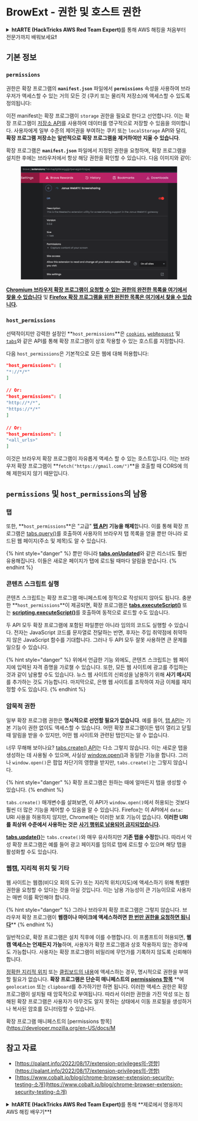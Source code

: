 # BrowExt - 권한 및 호스트 권한

<details>

<summary><strong>htARTE (HackTricks AWS Red Team Expert)</strong>를 통해 AWS 해킹을 처음부터 전문가까지 배워보세요<strong>!</strong></summary>

HackTricks를 지원하는 다른 방법:

* **회사를 HackTricks에서 광고하거나 HackTricks를 PDF로 다운로드**하려면 [**SUBSCRIPTION PLANS**](https://github.com/sponsors/carlospolop)를 확인하세요!
* [**공식 PEASS & HackTricks 스웨그**](https://peass.creator-spring.com)를 얻으세요.
* [**The PEASS Family**](https://opensea.io/collection/the-peass-family)를 발견하세요. 독점적인 [**NFTs**](https://opensea.io/collection/the-peass-family) 컬렉션입니다.
* 💬 [**Discord 그룹**](https://discord.gg/hRep4RUj7f) 또는 [**텔레그램 그룹**](https://t.me/peass)에 **참여**하거나 **Twitter** 🐦 [**@carlospolopm**](https://twitter.com/hacktricks_live)**를** **팔로우**하세요.
* **Hacking 트릭을 공유하려면** [**HackTricks**](https://github.com/carlospolop/hacktricks) **및** [**HackTricks Cloud**](https://github.com/carlospolop/hacktricks-cloud) **github 저장소에 PR을 제출**하세요.

</details>

## 기본 정보

### **`permissions`**

권한은 확장 프로그램의 **`manifest.json`** 파일에서 **`permissions`** 속성을 사용하여 브라우저가 액세스할 수 있는 거의 모든 것 (쿠키 또는 물리적 저장소)에 액세스할 수 있도록 정의됩니다:

이전 manifest는 확장 프로그램이 `storage` 권한을 필요로 한다고 선언합니다. 이는 확장 프로그램이 [저장소 API](https://developer.mozilla.org/en-US/docs/Mozilla/Add-ons/WebExtensions/API/storage)를 사용하여 데이터를 영구적으로 저장할 수 있음을 의미합니다. 사용자에게 일부 수준의 제어권을 부여하는 쿠키 또는 `localStorage` API와 달리, **확장 프로그램 저장소는 일반적으로 확장 프로그램을 제거하여만 지울 수 있습니다**.

확장 프로그램은 **`manifest.json`** 파일에서 지정된 권한을 요청하며, 확장 프로그램을 설치한 후에는 브라우저에서 항상 해당 권한을 확인할 수 있습니다. 다음 이미지와 같이:

<figure><img src="../../.gitbook/assets/image (2) (1).png" alt=""><figcaption></figcaption></figure>

[**Chromium 브라우저 확장 프로그램이 요청할 수 있는 권한의 완전한 목록을 여기에서 찾을 수 있습니다**](https://developer.chrome.com/docs/extensions/develop/concepts/declare-permissions#permissions) 및 [**Firefox 확장 프로그램을 위한 완전한 목록은 여기에서 찾을 수 있습니다**](https://developer.mozilla.org/en-US/docs/Mozilla/Add-ons/WebExtensions/manifest.json/permissions#api\_permissions)**.**

### `host_permissions`

선택적이지만 강력한 설정인 **`host_permissions`**은 [`cookies`](https://developer.mozilla.org/en-US/docs/Mozilla/Add-ons/WebExtensions/API/cookies), [`webRequest`](https://developer.mozilla.org/en-US/docs/Mozilla/Add-ons/WebExtensions/API/webRequest) 및 [`tabs`](https://developer.mozilla.org/en-US/docs/Mozilla/Add-ons/WebExtensions/API/tabs)와 같은 API를 통해 확장 프로그램이 상호 작용할 수 있는 호스트를 지정합니다.

다음 `host_permissions`은 기본적으로 모든 웹에 대해 허용합니다:
```json
"host_permissions": [
"*://*/*"
]

// Or:
"host_permissions": [
"http://*/*",
"https://*/*"
]

// Or:
"host_permissions": [
"<all_urls>"
]
```
이것은 브라우저 확장 프로그램이 자유롭게 액세스 할 수 있는 호스트입니다. 이는 브라우저 확장 프로그램이 **`fetch("https://gmail.com/")`**을 호출할 때 CORS에 의해 제한되지 않기 때문입니다.

## `permissions` 및 `host_permissions`의 남용

### 탭

또한, **`host_permissions`**은 "고급" [**탭 API**](https://developer.mozilla.org/en-US/docs/Mozilla/Add-ons/WebExtensions/API/tabs) **기능을 해제**합니다. 이를 통해 확장 프로그램은 [tabs.query()](https://developer.mozilla.org/en-US/docs/Mozilla/Add-ons/WebExtensions/API/tabs/query)를 호출하여 사용자의 브라우저 탭 목록을 얻을 뿐만 아니라 로드된 웹 페이지(주소 및 제목)도 알 수 있습니다.

{% hint style="danger" %}
뿐만 아니라 [**tabs.onUpdated**](https://developer.mozilla.org/en-US/docs/Mozilla/Add-ons/WebExtensions/API/tabs/onUpdated)와 같은 리스너도 훨씬 유용해집니다. 이들은 새로운 페이지가 탭에 로드될 때마다 알림을 받습니다.
{% endhint %}

### 콘텐츠 스크립트 실행 <a href="#running-content-scripts" id="running-content-scripts"></a>

콘텐츠 스크립트는 확장 프로그램 매니페스트에 정적으로 작성되지 않아도 됩니다. 충분한 **`host_permissions`**이 제공되면, 확장 프로그램은 [**tabs.executeScript()**](https://developer.mozilla.org/en-US/docs/Mozilla/Add-ons/WebExtensions/API/tabs/executeScript) 또는 [**scripting.executeScript()**](https://developer.mozilla.org/en-US/docs/Mozilla/Add-ons/WebExtensions/API/scripting/executeScript)를 호출하여 동적으로 로드할 수도 있습니다.

두 API 모두 확장 프로그램에 포함된 파일뿐만 아니라 임의의 코드도 실행할 수 있습니다. 전자는 JavaScript 코드를 문자열로 전달하는 반면, 후자는 주입 취약점에 취약하지 않은 JavaScript 함수를 기대합니다. 그러나 두 API 모두 잘못 사용하면 큰 문제를 일으킬 수 있습니다.

{% hint style="danger" %}
위에서 언급한 기능 외에도, 콘텐츠 스크립트는 웹 페이지에 입력된 자격 증명을 가로챌 수 있습니다. 또한, 모든 웹 사이트에 광고를 주입하는 것과 같이 남용할 수도 있습니다. 뉴스 웹 사이트의 신뢰성을 남용하기 위해 **사기 메시지**를 추가하는 것도 가능합니다. 마지막으로, 은행 웹 사이트를 조작하여 자금 이체를 재지정할 수도 있습니다.
{% endhint %}

### 암묵적 권한 <a href="#implicit-privileges" id="implicit-privileges"></a>

일부 확장 프로그램 권한은 **명시적으로 선언할 필요가 없습니다**. 예를 들어, [탭 API](https://developer.mozilla.org/en-US/docs/Mozilla/Add-ons/WebExtensions/API/tabs)는 기본 기능이 권한 없이도 액세스할 수 있습니다. 어떤 확장 프로그램이든 탭이 열리고 닫힐 때 알림을 받을 수 있지만, 어떤 웹 사이트와 관련된 탭인지는 알 수 없습니다.

너무 무해해 보이나요? [tabs.create() API](https://developer.mozilla.org/en-US/docs/Mozilla/Add-ons/WebExtensions/API/tabs/create)는 다소 그렇지 않습니다. 이는 새로운 탭을 생성하는 데 사용될 수 있으며, 사실상 [window.open()](https://developer.mozilla.org/en-US/docs/Web/API/Window/open)과 동일한 기능을 합니다. 그러나 `window.open()`은 팝업 차단기의 영향을 받지만, `tabs.create()`는 그렇지 않습니다.

{% hint style="danger" %}
확장 프로그램은 원하는 때에 얼마든지 탭을 생성할 수 있습니다.
{% endhint %}

`tabs.create()` 매개변수를 살펴보면, 이 API가 `window.open()`에서 허용되는 것보다 훨씬 더 많은 기능을 제어할 수 있음을 알 수 있습니다. Firefox는 이 API에서 `data:` URI 사용을 허용하지 않지만, Chrome에는 이러한 보호 기능이 없습니다. **이러한 URI를 최상위 수준에서 사용하는 것은** [**사기 행위로 남용되어 금지되었습니다**](https://bugzilla.mozilla.org/show\_bug.cgi?id=1331351)**.**

[**tabs.update()**](https://developer.mozilla.org/en-US/docs/Mozilla/Add-ons/WebExtensions/API/tabs/update)는 `tabs.create()`와 매우 유사하지만 **기존 탭을 수정**합니다. 따라서 악성 확장 프로그램은 예를 들어 광고 페이지를 임의로 탭에 로드할 수 있으며 해당 탭을 활성화할 수도 있습니다.

### 웹캠, 지리적 위치 및 기타 <a href="#webcam-geolocation-and-friends" id="webcam-geolocation-and-friends"></a>

웹 사이트는 웹캠(비디오 회의 도구) 또는 지리적 위치(지도)에 액세스하기 위해 특별한 권한을 요청할 수 있다는 것을 아실 것입니다. 이는 남용 가능성이 큰 기능이므로 사용자는 매번 이를 확인해야 합니다.

{% hint style="danger" %}
그러나 브라우저 확장 프로그램은 그렇지 않습니다. 브라우저 확장 프로그램이 **웹캠이나 마이크에 액세스하려면** [**한 번만 권한을 요청하면 됩니다**](https://developer.mozilla.org/en-US/docs/Web/API/MediaDevices/getUserMedia)**
{% endhint %}

일반적으로, 확장 프로그램은 설치 직후에 이를 수행합니다. 이 프롬프트이 허용되면, **웹캠 액세스는 언제든지 가능**하며, 사용자가 확장 프로그램과 상호 작용하지 않는 경우에도 가능합니다. 사용자는 확장 프로그램이 비밀리에 무언가를 기록하지 않도록 신뢰해야 합니다.

[정확한 지리적 위치](https://developer.mozilla.org/en-US/docs/Web/API/Geolocation) 또는 [클립보드의 내용](https://developer.mozilla.org/en-US/docs/Web/API/Clipboard\_API)에 액세스하는 경우, 명시적으로 권한을 부여할 필요가 없습니다. **확장 프로그램은 단순히 매니페스트의** [**permissions 항목**](https://developer.mozilla.org/en-US/docs/Mozilla/Add-ons/WebExtensions/manifest.json/permissions) **에 `geolocation` 또는 `clipboard`를 추가하기만 하면 됩니다. 이러한 액세스 권한은 확장 프로그램이 설치될 때 암묵적으로 부여됩니다. 따라서 이러한 권한을 가진 악성 또는 침해된 확장 프로그램은 사용자가 아무것도 알지 못하는 상태에서 이동 프로필을 생성하거나 복사된 암호를 모니터링할 수 있습니다.

확장 프로그램 매니페스트의 [permissions 항목](https://developer.mozilla.org/en-US/docs/M
## **참고 자료**

* [https://palant.info/2022/08/17/extension-privileges의-영향](https://palant.info/2022/08/17/extension-privileges의-영향)
* [https://www.cobalt.io/blog/chrome-browser-extension-security-testing-소개](https://www.cobalt.io/blog/chrome-browser-extension-security-testing-소개)

<details>

<summary><strong>htARTE (HackTricks AWS Red Team Expert)</strong>를 통해 **제로에서 영웅까지 AWS 해킹 배우기**<strong>!</strong></summary>

HackTricks를 지원하는 다른 방법:

* **회사를 HackTricks에서 광고하거나 HackTricks를 PDF로 다운로드**하려면 [**구독 요금제**](https://github.com/sponsors/carlospolop)를 확인하세요!
* [**공식 PEASS & HackTricks 스웨그**](https://peass.creator-spring.com)를 얻으세요.
* [**The PEASS Family**](https://opensea.io/collection/the-peass-family)를 발견하세요. 독점적인 [**NFT**](https://opensea.io/collection/the-peass-family) 컬렉션입니다.
* 💬 [**Discord 그룹**](https://discord.gg/hRep4RUj7f) 또는 [**텔레그램 그룹**](https://t.me/peass)에 **참여**하거나 **Twitter** 🐦 [**@carlospolopm**](https://twitter.com/hacktricks_live)을 **팔로우**하세요.
* **Hacking 트릭을 공유하려면** [**HackTricks**](https://github.com/carlospolop/hacktricks) 및 [**HackTricks Cloud**](https://github.com/carlospolop/hacktricks-cloud) github 저장소에 PR을 제출하세요.

</details>
